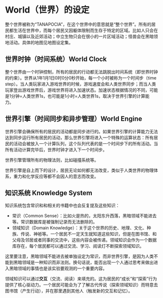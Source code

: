 # World（世界）的设定

整个世界被称为“TANAPOCIA”，在这个世界中的意思就是“整个世界”。所有的居民都生活在世界中，而每个居民又因躯体限制而生存于特定的区域。比如人只会在村庄、城镇以及近郊活动；中立生物只会在很小的一片区域活动；怪兽会在黑暗领地活动。具体的地图见地图设定集。

## 世界时钟（时间系统）World Clock

整个世界由一个时钟控制，所有的居民的行动都无法跳脱出时间系统（即世界时钟的约束）。世界从1年1月1日0时0分0秒开始，每一个小时被称为一个时间步（time step）。当人类玩家进入游戏世界的时候，游戏速度会和人类世界同步；而当人类玩家登出游戏世界后，游戏世界将进入加速状态。加速状态根据情况的不同，可能是1分钟=人类世界1s，也可能是1小时=人类世界1s，取决于世界引擎的计算能力。

## 世界引擎（时间同步和异步管理）World Engine

世界引擎会确保所有的居民的活动都是同步进行的。如果世界引擎的计算能力无法达到同步运行所有居民的活动，那么世界引擎将进入一个特殊的运算状态：所有居民的活动会被放入一个计算队列，这个队列代表的是一个时间步下的所有活动。当所有活动计算完毕后，世界时钟才进入下一个时间步。

世界引擎管理所有的物理法则，比如碰撞系统等。

世界引擎是自上而下的设计，居民无论如何都无法改变，类似于人类世界的物理体系，重力和化学反应等都不会因人的意志而改变。

## 知识系统 Knowledge System

知识系统包含常识和和相关的书籍中也会反复提及这些知识：

* 常识（Common Sense）：比如火是热的，太阳东升西落，黑暗领域不能进去等。常识数据库是被强制记录而无法删除的。
* 领域知识（Domain Knowledge）：关于这个世界的历史、地理、文化、种族、传说、神袛等。一个居民不一定天生就知道这些知识，但是在图书馆、和父母及邻居或者同事的交流中，这些内容会被传递。领域知识会作为一个数据库存在，每个居民都可以通过交流、学习、阅读灯不断探索领域知识。

这里要注意，黑暗领域不能进去被单独设定为常识，而非世界引擎，是因为人类不能到黑暗领域是一种知识而非法则。换句话说，能否出现一个人通过思考来做出进入黑暗领域的事情也是该实验要观测的一个重要内容。

领域知识可以通过**交互**（交流、阅读）来填充的。这为居民的“成长”和“探索”行为提供了核心驱动力。一个居民可能会为了了解古代传说（探索领域知识）而特意去图书馆（产生行动），并在那里遇到其他人（触发新的交互和记忆）。
